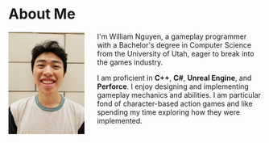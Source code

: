 # About Me

<div style="overflow: hidden;" markdown="1">
  <img src="/assets/img/WilliamNguyen.jpg" style="float: left; max-width:30%; padding-right: 25px;">
  I'm William Nguyen, a gameplay programmer with a Bachelor's degree in Computer Science from the University of Utah, eager to break into the games industry.

  I am proficient in **C++**, **C#**, **Unreal Engine**, and **Perforce**. I enjoy designing and implementing gameplay mechanics and abilities. I am particular fond of character-based action games and like spending my time exploring how they were implemented.
</div>